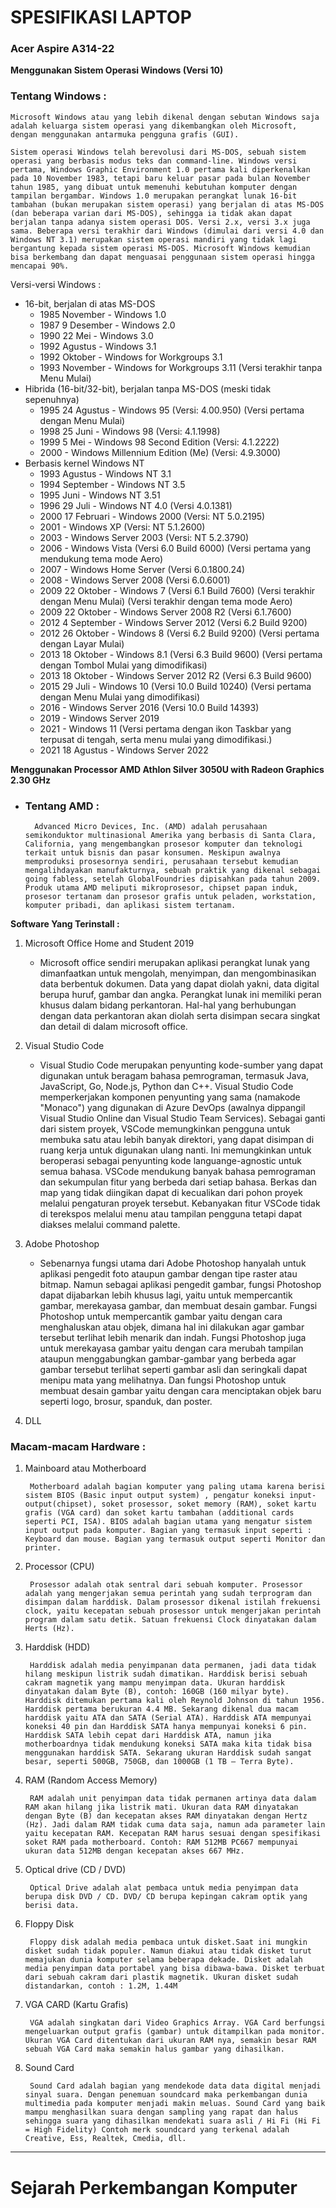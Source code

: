 # SPESIFIKASI LAPTOP

### Acer Aspire A314-22

__Menggunakan Sistem Operasi Windows (Versi 10)__

### __Tentang Windows :__

    Microsoft Windows atau yang lebih dikenal dengan sebutan Windows saja adalah keluarga sistem operasi yang dikembangkan oleh Microsoft, dengan menggunakan antarmuka pengguna grafis (GUI).

    Sistem operasi Windows telah berevolusi dari MS-DOS, sebuah sistem operasi yang berbasis modus teks dan command-line. Windows versi pertama, Windows Graphic Environment 1.0 pertama kali diperkenalkan pada 10 November 1983, tetapi baru keluar pasar pada bulan November tahun 1985, yang dibuat untuk memenuhi kebutuhan komputer dengan tampilan bergambar. Windows 1.0 merupakan perangkat lunak 16-bit tambahan (bukan merupakan sistem operasi) yang berjalan di atas MS-DOS (dan beberapa varian dari MS-DOS), sehingga ia tidak akan dapat berjalan tanpa adanya sistem operasi DOS. Versi 2.x, versi 3.x juga sama. Beberapa versi terakhir dari Windows (dimulai dari versi 4.0 dan Windows NT 3.1) merupakan sistem operasi mandiri yang tidak lagi bergantung kepada sistem operasi MS-DOS. Microsoft Windows kemudian bisa berkembang dan dapat menguasai penggunaan sistem operasi hingga mencapai 90%.

Versi-versi Windows :

- 16-bit, berjalan di atas MS-DOS
    - 1985 November - Windows 1.0
    - 1987 9 Desember - Windows 2.0
    - 1990 22 Mei - Windows 3.0
    - 1992 Agustus - Windows 3.1
    - 1992 Oktober - Windows for Workgroups 3.1
    - 1993 November - Windows for Workgroups 3.11 (Versi terakhir tanpa Menu Mulai)
- Hibrida (16-bit/32-bit), berjalan tanpa MS-DOS (meski tidak sepenuhnya)
    - 1995 24 Agustus - Windows 95 (Versi: 4.00.950) (Versi pertama dengan Menu Mulai)
    - 1998 25 Juni - Windows 98 (Versi: 4.1.1998)
    - 1999 5 Mei - Windows 98 Second Edition (Versi: 4.1.2222)
    - 2000 - Windows Millennium Edition (Me) (Versi: 4.9.3000)
- Berbasis kernel Windows NT
    - 1993 Agustus - Windows NT 3.1
    - 1994 September - Windows NT 3.5
    - 1995 Juni - Windows NT 3.51
    - 1996 29 Juli - Windows NT 4.0 (Versi 4.0.1381)
    - 2000 17 Februari - Windows 2000 (Versi: NT 5.0.2195)
    - 2001 - Windows XP (Versi: NT 5.1.2600)
    - 2003 - Windows Server 2003 (Versi: NT 5.2.3790)
    - 2006 - Windows Vista (Versi 6.0 Build 6000) (Versi pertama yang mendukung tema mode Aero)
    - 2007 - Windows Home Server (Versi 6.0.1800.24)
    - 2008 - Windows Server 2008 (Versi 6.0.6001)
    - 2009 22 Oktober - Windows 7 (Versi 6.1 Build 7600) (Versi terakhir dengan Menu Mulai) (Versi terakhir dengan tema mode Aero)
    - 2009 22 Oktober - Windows Server 2008 R2 (Versi 6.1.7600)
    - 2012 4 September - Windows Server 2012 (Versi 6.2 Build 9200)
    - 2012 26 Oktober - Windows 8 (Versi 6.2 Build 9200) (Versi pertama dengan Layar Mulai)
    - 2013 18 Oktober - Windows 8.1 (Versi 6.3 Build 9600) (Versi pertama dengan Tombol Mulai yang dimodifikasi)
    - 2013 18 Oktober - Windows Server 2012 R2 (Versi 6.3 Build 9600)
    - 2015 29 Juli - Windows 10 (Versi 10.0 Build 10240) (Versi pertama dengan Menu Mulai yang dimodifikasi)
    - 2016 - Windows Server 2016 (Versi 10.0 Build 14393)
    - 2019 - Windows Server 2019
    - 2021 - Windows 11 (Versi pertama dengan ikon Taskbar yang terpusat di tengah, serta menu mulai yang dimodifikasi.)
    - 2021 18 Agustus - Windows Server 2022


__Menggunakan Processor AMD Athlon Silver 3050U with Radeon Graphics 2.30 GHz__

- ### __Tentang AMD :__

        Advanced Micro Devices, Inc. (AMD) adalah perusahaan semikonduktor multinasional Amerika yang berbasis di Santa Clara, California, yang mengembangkan prosesor komputer dan teknologi terkait untuk bisnis dan pasar konsumen. Meskipun awalnya memproduksi prosesornya sendiri, perusahaan tersebut kemudian mengalihdayakan manufakturnya, sebuah praktik yang dikenal sebagai going fabless, setelah GlobalFoundries dipisahkan pada tahun 2009. Produk utama AMD meliputi mikroprosesor, chipset papan induk, prosesor tertanam dan prosesor grafis untuk peladen, workstation, komputer pribadi, dan aplikasi sistem tertanam.

__Software Yang Terinstall :__

1. Microsoft Office Home and Student 2019

    - Microsoft office sendiri merupakan aplikasi perangkat lunak yang dimanfaatkan untuk mengolah, menyimpan, dan mengombinasikan data berbentuk dokumen. Data yang dapat diolah yakni, data digital berupa huruf, gambar dan angka. Perangkat lunak ini memiliki peran khusus dalam bidang perkantoran. Hal-hal yang berhubungan dengan data perkantoran akan diolah serta disimpan secara singkat dan detail di dalam microsoft office.


2. Visual Studio Code

    - Visual Studio Code merupakan penyunting kode-sumber yang dapat digunakan untuk beragam bahasa pemrograman, termasuk Java, JavaScript, Go, Node.js, Python dan C++. Visual Studio Code memperkerjakan komponen penyunting yang sama (namakode "Monaco") yang digunakan di Azure DevOps (awalnya dippangil Visual Studio Online dan Visual Studio Team Services). Sebagai ganti dari sistem proyek, VSCode memungkinkan pengguna untuk membuka satu atau lebih banyak direktori, yang dapat disimpan di ruang kerja untuk digunakan ulang nanti. Ini memungkinkan untuk beroperasi sebagai penyunting kode languange-agnostic untuk semua bahasa. VSCode mendukung banyak bahasa pemrograman dan sekumpulan fitur yang berbeda dari setiap bahasa. Berkas dan map yang tidak diingikan dapat di kecualikan dari pohon proyek melalui pengaturan proyek tersebut. Kebanyakan fitur VSCode tidak di terekspos melalui menu atau tampilan pengguna tetapi dapat diakses melalui command palette.

3. Adobe Photoshop

    - Sebenarnya fungsi utama dari Adobe Photoshop hanyalah untuk aplikasi pengedit foto ataupun gambar dengan tipe raster atau bitmap. Namun sebagai aplikasi pengedit gambar, fungsi Photoshop dapat dijabarkan lebih khusus lagi, yaitu untuk mempercantik gambar, merekayasa gambar, dan membuat desain gambar. Fungsi Photoshop untuk mempercantik gambar yaitu dengan cara menghaluskan atau objek, dimana hal ini dilakukan agar gambar tersebut terlihat lebih menarik dan indah. Fungsi Photoshop juga untuk merekayasa gambar yaitu dengan cara merubah tampilan ataupun menggabungkan gambar-gambar yang berbeda agar gambar tersebut terlihat seperti gambar asli dan seringkali dapat menipu mata yang melihatnya. Dan fungsi Photoshop untuk membuat desain gambar yaitu dengan cara menciptakan objek baru seperti logo, brosur, spanduk, dan poster.

4. DLL

### __Macam-macam Hardware :__

1. Mainboard atau Motherboard

        Motherboard adalah bagian komputer yang paling utama karena berisi sistem BIOS (Basic input output system) , pengatur koneksi input-output(chipset), soket prosessor, soket memory (RAM), soket kartu grafis (VGA card) dan soket kartu tambahan (additional cards seperti PCI, ISA). BIOS adalah bagian utama yang mengatur sistem input output pada komputer. Bagian yang termasuk input seperti : Keyboard dan mouse. Bagian yang termasuk output seperti Monitor dan printer.

2. Processor (CPU)

        Prosessor adalah otak sentral dari sebuah komputer. Prosessor adalah yang mengerjakan semua perintah yang sudah terprogram dan disimpan dalam harddisk. Dalam prosessor dikenal istilah frekuensi clock, yaitu kecepatan sebuah prosessor untuk mengerjakan perintah program dalam satu detik. Satuan frekuensi Clock dinyatakan dalam Herts (Hz).

3. Harddisk (HDD)

        Harddisk adalah media penyimpanan data permanen, jadi data tidak hilang meskipun listrik sudah dimatikan. Harddisk berisi sebuah cakram magnetik yang mampu menyimpan data. Ukuran harddisk dinyatakan dalam Byte (B), contoh: 160GB (160 milyar byte). Harddisk ditemukan pertama kali oleh Reynold Johnson di tahun 1956. Harddisk pertama berukuran 4.4 MB. Sekarang dikenal dua macam harddisk yaitu ATA dan SATA (Serial ATA). Harddisk ATA mempunyai koneksi 40 pin dan Harddisk SATA hanya mempunyai koneksi 6 pin. Harddisk SATA lebih cepat dari Harddisk ATA, namun jika motherboardnya tidak mendukung koneksi SATA maka kita tidak bisa menggunakan harddisk SATA. Sekarang ukuran Harddisk sudah sangat besar, seperti 500GB, 750GB, dan 1000GB (1 TB – Terra Byte).

4. RAM (Random Access Memory)

        RAM adalah unit penyimpan data tidak permanen artinya data dalam RAM akan hilang jika listrik mati. Ukuran data RAM dinyatakan dengan Byte (B) dan kecepatan akses RAM dinyatakan dengan Hertz (Hz). Jadi dalam RAM tidak cuma data saja, namun ada parameter lain yaitu kecepatan RAM. Kecepatan RAM harus sesuai dengan spesifikasi soket RAM pada motherboard. Contoh: RAM 512MB PC667 mempunyai ukuran data 512MB dengan kecepatan akses 667 MHz.

5. Optical drive (CD / DVD)

        Optical Drive adalah alat pembaca untuk media penyimpan data berupa disk DVD / CD. DVD/ CD berupa kepingan cakram optik yang berisi data.

6. Floppy Disk

        Floppy disk adalah media pembaca untuk disket.Saat ini mungkin disket sudah tidak populer. Namun diakui atau tidak disket turut memajukan dunia komputer selama beberapa dekade. Disket adalah media penyimpan data portabel yang bisa dibawa-bawa. Disket terbuat dari sebuah cakram dari plastik magnetik. Ukuran disket sudah distandarkan, contoh : 1.2M, 1.44M

7. VGA CARD (Kartu Grafis)

        VGA adalah singkatan dari Video Graphics Array. VGA Card berfungsi mengeluarkan output grafis (gambar) untuk ditampilkan pada monitor. Ukuran VGA Card ditentukan dari ukuran RAM nya, semakin besar RAM sebuah VGA Card maka semakin halus gambar yang dihasilkan.

8. Sound Card

        Sound Card adalah bagian yang mendekode data data digital menjadi sinyal suara. Dengan penemuan soundcard maka perkembangan dunia multimedia pada komputer menjadi makin meluas. Sound Card yang baik mampu menghasilkan suara dengan sampling yang rapat dan halus sehingga suara yang dihasilkan mendekati suara asli / Hi Fi (Hi Fi = High Fidelity) Contoh merk soundcard yang terkenal adalah Creative, Ess, Realtek, Cmedia, dll.

<hr>

# Sejarah Perkembangan Komputer

